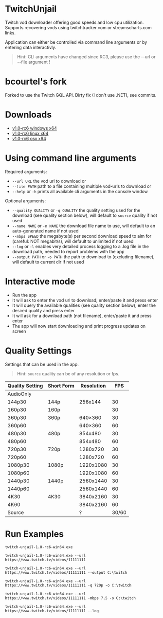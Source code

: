 # TwitchUnjail
Twitch vod downloader offering good speeds and low cpu utilization. Supports recovering vods using twitchtracker.com or streamscharts.com links.

Application can either be controlled via command line arguments or by entering data interactivly.

> Hint: CLI arguments have changed since RC3, please use the --url or --file argument !

# bcourtel's fork

Forked to use the Twitch GQL API. Dirty fix (I don't use .NET), see commits.

# Downloads

- [v1.0-rc6 windows x64](https://github.com/swent/twitch-unjail/releases/download/v1.0-rc6/twitch-unjail-1.0-rc6-win64.exe)
- [v1.0-rc6 linux x64](https://github.com/swent/twitch-unjail/releases/download/v1.0-rc6/twitch-unjail-1.0-rc6-linux64)
- [v1.0-rc6 osx x64](https://github.com/swent/twitch-unjail/releases/download/v1.0-rc6/twitch-unjail-1.0-rc6-osx64)

# Using command line arguments

Required arguments:
- `--url URL` the vod url to download
or
- `--file PATH` path to a file containing multiple vod-urls to download
or
- `--help` or `-h` prints all available cli arguments in the console window

Optional arguments:
- `--quality QUALITY` or `-q QUALITY` the quality setting used for the download (see quality section below), will default to `source` quality if not used
- `--name NAME` or `-n NAME` the download file name to use, will default to an auto-generated name if not used
- `--mbps SPEED` the megabyte(s) per second download speed to aim for (careful: NOT megabit/s), will default to unlimited if not used
- `--log` or `-l` enables very detailed process logging to a .log file in the download path, needed to report problems with the app
- `--output PATH` or `-o PATH` the path to download to (excluding filename), will default to current dir if not used

# Interactive mode

- Run the app
- It will ask to enter the vod url to download, enter/paste it and press enter
- It will query the available qualities (see quality section below), enter the desired quality and press enter
- It will ask for a download path (not filename), enter/paste it and press enter
- The app will now start downloading and print progress updates on screen

# Quality Settings

Settings that can be used in the app.
> Hint: `source` quality can be of any resolution or fps.

| Quality Setting | Short Form | Resolution | FPS   |
|-----------------|------------|------------|-------|
| AudioOnly       |            |            |       |
| 144p30          | 144p       | 256x144    | 30    |
| 160p30          | 160p       |            | 30    |
| 360p30          | 360p       | 640×360    | 30    |
| 360p60          |            | 640×360    | 60    |
| 480p30          | 480p       | 854x480    | 30    |
| 480p60          |            | 854x480    | 60    |
| 720p30          | 720p       | 1280x720   | 30    |
| 720p60          |            | 1280x720   | 60    |
| 1080p30         | 1080p      | 1920x1080  | 30    |
| 1080p60         |            | 1920x1080  | 60    |
| 1440p30         | 1440p      | 2560x1440  | 30    |
| 1440p60         |            | 2560x1440  | 60    |
| 4K30            | 4K30       | 3840x2160  | 30    |
| 4K60            |            | 3840x2160  | 60    |
| Source          |            | ?          | 30/60 |

# Run Examples

`twitch-unjail-1.0-rc6-win64.exe`

`twitch-unjail-1.0-rc6-win64.exe --url https://www.twitch.tv/videos/11111111`

`twitch-unjail-1.0-rc6-win64.exe --url https://www.twitch.tv/videos/11111111 --output C:\twitch`

`twitch-unjail-1.0-rc6-win64.exe --url https://www.twitch.tv/videos/11111111 -q 720p -o C:\twitch`

`twitch-unjail-1.0-rc6-win64.exe --url https://www.twitch.tv/videos/11111111 -mbps 7.5 -o C:\twitch`

`twitch-unjail-1.0-rc6-win64.exe --url https://www.twitch.tv/videos/11111111 --log`

